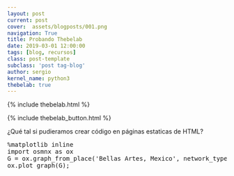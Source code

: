 ```yaml
---
layout: post
current: post
cover:  assets/blogposts/001.png
navigation: True
title: Probando Thebelab
date: 2019-03-01 12:00:00
tags: [blog, recursos]
class: post-template
subclass: 'post tag-blog'
author: sergio
kernel_name: python3
thebelab: true
---
```

<!-- Load Thebelab for interactive widgets -->
{% include thebelab.html %}

{% include thebelab_button.html %}

¿Qué tal si pudieramos crear código en páginas estaticas de HTML?


<pre data-executable="true" data-language="python">
%matplotlib inline
import osmnx as ox
G = ox.graph_from_place('Bellas Artes, Mexico', network_type = 'walk', buffer_dist=1000)
ox.plot_graph(G);
</pre>


